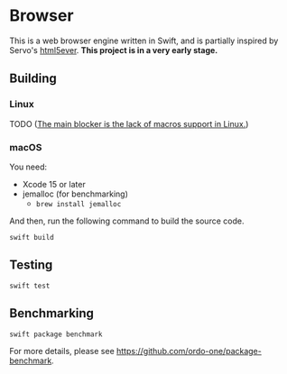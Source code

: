 # Browser

This is a web browser engine written in Swift, and is partially inspired by Servo's [html5ever](https://github.com/servo/html5ever). **This project is in a very early stage.**

## Building

### Linux

TODO ([The main blocker is the lack of macros support in Linux.](https://forums.swift.org/t/65427))

### macOS

You need:

- Xcode 15 or later
- jemalloc (for benchmarking)
  - `brew install jemalloc`

And then, run the following command to build the source code.

```shell
swift build
```

## Testing

```shell
swift test
```

## Benchmarking

```shell
swift package benchmark
```

For more details, please see https://github.com/ordo-one/package-benchmark.

